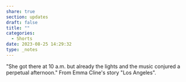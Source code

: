 ```yaml
---
share: true
section: updates
draft: false
title: ""
categories:
  - Shorts
date: 2023-08-25 14:29:32
type: _notes
---
```


"She got there at 10 a.m. but already the lights and the music conjured a perpetual afternoon." From Emma Cline's story "Los Angeles".
